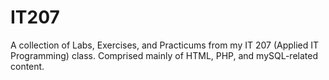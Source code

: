 # IT207
A collection of Labs, Exercises, and Practicums from my IT 207 (Applied IT Programming) class. Comprised mainly of HTML, PHP, and mySQL-related content.
